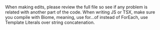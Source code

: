 When making edits, please review the full file so see if any problem is related with another part of the code.
When writing JS or TSX, make sure you compile with Biome, meaning, use for...of instead of ForEach, use Template Literals over string concatenation. 